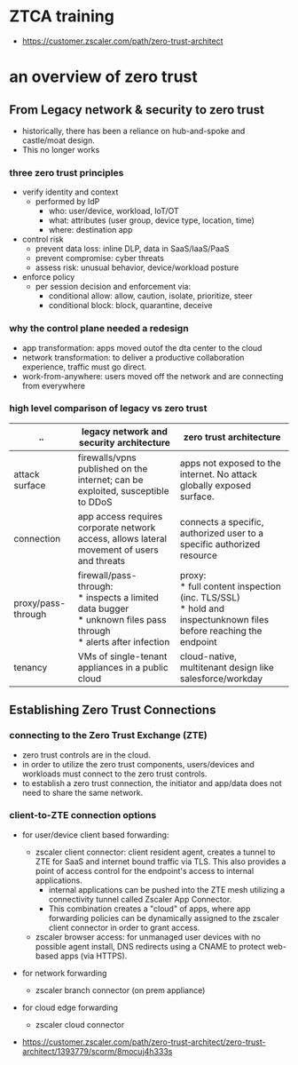 # ZTCA training
* https://customer.zscaler.com/path/zero-trust-architect

# an overview of zero trust

## From Legacy network & security to zero trust

* historically, there has been a reliance on hub-and-spoke and castle/moat design.
* This no longer works
  
### three zero trust principles
* verify identity and context
  * performed by IdP
    * who: user/device, workload, IoT/OT
    * what: attributes (user group, device type, location, time)
    * where: destination app
* control risk
  * prevent data loss: inline DLP, data in SaaS/IaaS/PaaS
  * prevent compromise: cyber threats
  * assess risk: unusual behavior, device/workload posture
* enforce policy
  * per session decision and enforcement via:
    * conditional allow: allow, caution, isolate, prioritize, steer
    * conditional block: block, quarantine, deceive

### why the control plane needed a redesign
* app transformation: apps moved outof the dta center to the cloud
* network transformation: to deliver a productive collaboration experience, traffic must go direct.
* work-from-anywhere: users moved off the network and are connecting from everywhere

### high level comparison of legacy vs zero trust

| .. | legacy network and security architecture | zero trust architecture | 
| -- | -- | -- |
| attack surface | firewalls/vpns published on the internet; can be exploited, susceptible to DDoS | apps not exposed to the internet.  No attack globally exposed surface. | 
| connection | app access requires corporate network access, allows lateral movement of users and threats | connects a specific, authorized user to a specific authorized resource | 
| proxy/pass-through | firewall/pass-through:<br> * inspects a limited data bugger<br> * unknown files pass through<br> * alerts after infection | proxy:<br> * full content inspection (inc. TLS/SSL)<br> * hold and inspectunknown files before reaching the endpoint
| tenancy | VMs of single-tenant appliances in a public cloud | cloud-native, multitenant design like salesforce/workday | 

## Establishing Zero Trust Connections

### connecting to the Zero Trust Exchange (ZTE)
* zero trust controls are in the cloud.
* in order to utilize the zero trust components, users/devices and workloads must connect to the zero trust controls.
* to establish a zero trust connection, the initiator and app/data does not need to share the same network.

### client-to-ZTE connection options
* for user/device client based forwarding:
  * zscaler client connector: client resident agent, creates a tunnel to ZTE for SaaS and internet bound traffic via TLS.  This also provides a point of access control for the endpoint's access to internal applications.
    * internal applications can be pushed into the ZTE mesh utilizing a connectivity tunnel called Zscaler App Connector.
    * This combination creates a "cloud" of apps, where app forwarding policies can be dynamically assigned to the zscaler client connector in order to grant access.
  * zscaler browser access: for unmanaged user devices with no possible agent install, DNS redirects using a CNAME to protect web-based apps (via HTTPS).
* for network forwarding
  * zscaler branch connector (on prem appliance)
* for cloud edge forwarding
  * zscaler cloud connector

* https://customer.zscaler.com/path/zero-trust-architect/zero-trust-architect/1393779/scorm/8mocuj4h333s